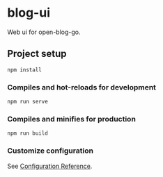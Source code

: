 # blog-ui

Web ui for open-blog-go.  

## Project setup
```
npm install
```

### Compiles and hot-reloads for development
```
npm run serve
```

### Compiles and minifies for production
```
npm run build
```
 

### Customize configuration
See [Configuration Reference](https://cli.vuejs.org/config/).
